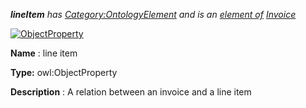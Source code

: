 ___lineItem__ 
 has
 [Category:OntologyElement](http://ontologydesignpatterns.org/wiki/Category%253AOntologyElement.html "Category:OntologyElement") 
 and is an
 [element of](http://ontologydesignpatterns.org/wiki/Property%253AElementOf.html "Property:ElementOf") 
[Invoice](http://ontologydesignpatterns.org/wiki/Submissions%253AInvoice.html "Submissions:Invoice")_




  





[![ObjectProperty](../../images/thumb/c/c3/ObjectProperty.gif/45px-ObjectProperty.gif)](http://ontologydesignpatterns.org/wiki/Image%253AObjectProperty.gif.html "ObjectProperty")


__Name__ 
 : line item
 



__Type:__ 
 owl:ObjectProperty
 



__Description__ 
 : A relation between an invoice and a line item